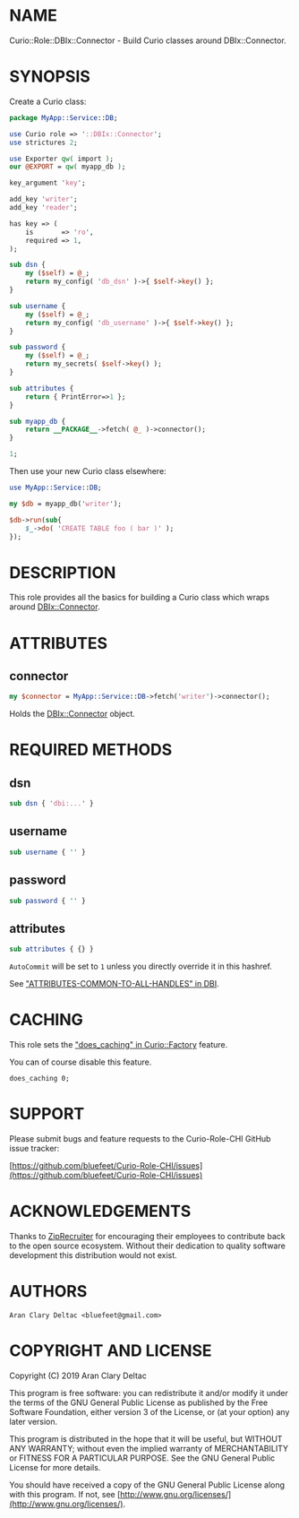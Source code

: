 # NAME

Curio::Role::DBIx::Connector - Build Curio classes around DBIx::Connector.

# SYNOPSIS

Create a Curio class:

```perl
package MyApp::Service::DB;

use Curio role => '::DBIx::Connector';
use strictures 2;

use Exporter qw( import );
our @EXPORT = qw( myapp_db );

key_argument 'key';

add_key 'writer';
add_key 'reader';

has key => (
    is       => 'ro',
    required => 1,
);

sub dsn {
    my ($self) = @_;
    return my_config( 'db_dsn' )->{ $self->key() };
}

sub username {
    my ($self) = @_;
    return my_config( 'db_username' )->{ $self->key() };
}

sub password {
    my ($self) = @_;
    return my_secrets( $self->key() );
}

sub attributes {
    return { PrintError=>1 };
}

sub myapp_db {
    return __PACKAGE__->fetch( @_ )->connector();
}

1;
```

Then use your new Curio class elsewhere:

```perl
use MyApp::Service::DB;

my $db = myapp_db('writer');

$db->run(sub{
    $_->do( 'CREATE TABLE foo ( bar )' );
});
```

# DESCRIPTION

This role provides all the basics for building a Curio class
which wraps around [DBIx::Connector](https://metacpan.org/pod/DBIx::Connector).

# ATTRIBUTES

## connector

```perl
my $connector = MyApp::Service::DB->fetch('writer')->connector();
```

Holds the [DBIx::Connector](https://metacpan.org/pod/DBIx::Connector) object.

# REQUIRED METHODS

## dsn

```perl
sub dsn { 'dbi:...' }
```

## username

```perl
sub username { '' }
```

## password

```perl
sub password { '' }
```

## attributes

```perl
sub attributes { {} }
```

`AutoCommit` will be set to `1` unless you directly override it
in this hashref.

See ["ATTRIBUTES-COMMON-TO-ALL-HANDLES" in DBI](https://metacpan.org/pod/DBI#ATTRIBUTES-COMMON-TO-ALL-HANDLES).

# CACHING

This role sets the ["does\_caching" in Curio::Factory](https://metacpan.org/pod/Curio::Factory#does_caching) feature.

You can of course disable this feature.

```
does_caching 0;
```

# SUPPORT

Please submit bugs and feature requests to the
Curio-Role-CHI GitHub issue tracker:

[https://github.com/bluefeet/Curio-Role-CHI/issues](https://github.com/bluefeet/Curio-Role-CHI/issues)

# ACKNOWLEDGEMENTS

Thanks to [ZipRecruiter](https://www.ziprecruiter.com/)
for encouraging their employees to contribute back to the open
source ecosystem.  Without their dedication to quality software
development this distribution would not exist.

# AUTHORS

```
Aran Clary Deltac <bluefeet@gmail.com>
```

# COPYRIGHT AND LICENSE

Copyright (C) 2019 Aran Clary Deltac

This program is free software: you can redistribute it and/or modify
it under the terms of the GNU General Public License as published by
the Free Software Foundation, either version 3 of the License, or
(at your option) any later version.

This program is distributed in the hope that it will be useful,
but WITHOUT ANY WARRANTY; without even the implied warranty of
MERCHANTABILITY or FITNESS FOR A PARTICULAR PURPOSE.  See the
GNU General Public License for more details.

You should have received a copy of the GNU General Public License
along with this program.  If not, see [http://www.gnu.org/licenses/](http://www.gnu.org/licenses/).

